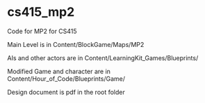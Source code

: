 # cs415_mp2
Code for MP2 for CS415 

Main Level is in Content/BlockGame/Maps/MP2

AIs and other actors are in Content/LearningKit_Games/Blueprints/

Modified Game and character are in Content/Hour_of_Code/Blueprints/Game/

Design document is pdf in the root folder
